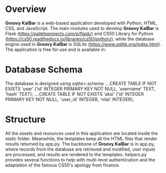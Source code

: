 # Overview
**Groovy KalBar** is a web-based application developed with Python, HTML, CSS, and JavaScript. The main modules used to develop **Groovy KalBar** is Flask (https://palletsprojects.com/p/flask/) and CS50 Library for Python (https://cs50.readthedocs.io/libraries/cs50/python/), while the database engine used in **Groovy KalBar** is SQLite (https://www.sqlite.org/index.html). 
The application is free for use and is available in: 

# Database Schema
The database is designed using sqlite>.schema
....CREATE TABLE IF NOT EXISTS 'user' ('id' INTEGER PRIMARY KEY NOT NULL, 'username' TEXT, 'hash' TEXT);
....CREATE TABLE IF NOT EXISTS 'aksi' ('id' INTEGER PRIMARY KEY NOT NULL, 'user_id' INTEGER, 'nilai' INTEGER);

# Structure
All the assets and resources used in this application are located inside the static folder. Meanwhile, the templates keep all the HTML files that render results returned by app.py. The backbone of **Groovy KalBar** is in app.py, where records from the database are retrieved and modified, user inputs are processed, and results are rendered to the templates. helpers.py provides several functions to help with multi-level authentication and the adaptation of the famous CS50's apology from finance.
